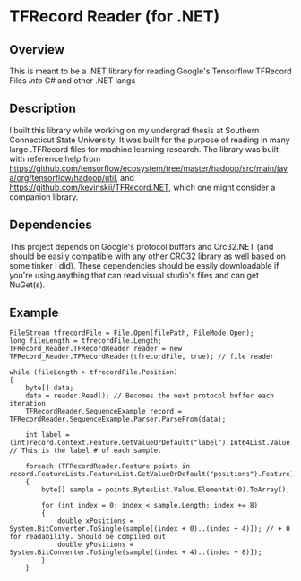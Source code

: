 # TFRecord Reader (for .NET)
## Overview
This is meant to be a .NET library for reading Google's Tensorflow TFRecord Files *into* C# and other .NET langs

## Description
I built this library while working on my undergrad thesis at Southern Connecticut State University. It was built for the purpose of reading in many large .TFRecord files for machine learning research. The library was built with reference help from https://github.com/tensorflow/ecosystem/tree/master/hadoop/src/main/java/org/tensorflow/hadoop/util, and https://github.com/kevinskii/TFRecord.NET, which one might consider a companion library.

## Dependencies
This project depends on Google's protocol buffers and Crc32.NET (and should be easily compatible with any other CRC32 library as well based on some tinker I did). These dependencies should be easily downloadable if you're using anything that can read visual studio's files and can get NuGet(s).

## Example
	FileStream tfrecordFile = File.Open(filePath, FileMode.Open);
	long fileLength = tfrecordFile.Length;
	TFRecord_Reader.TFRecordReader reader = new TFRecord_Reader.TFRecordReader(tfrecordFile, true); // file reader
	
	while (fileLength > tfrecordFile.Position)
	{
		byte[] data;
		data = reader.Read(); // Becomes the next protocol buffer each iteration
		TFRecordReader.SequenceExample record = TFRecordReader.SequenceExample.Parser.ParseFrom(data);
	
		int label = (int)record.Context.Feature.GetValueOrDefault("label").Int64List.Value.ElementAt(0); // This is the label # of each sample.
	
		foreach (TFRecordReader.Feature points in record.FeatureLists.FeatureList.GetValueOrDefault("positions").Feature)
		{
			byte[] sample = points.BytesList.Value.ElementAt(0).ToArray();
	
			for (int index = 0; index < sample.Length; index += 8)
			{
				double xPositions = System.BitConverter.ToSingle(sample[(index + 0)..(index + 4)]); // + 0 for readability. Should be compiled out
				double yPositions = System.BitConverter.ToSingle(sample[(index + 4)..(index + 8)]);
			}
		}